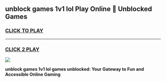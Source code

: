
## unblock games 1v1 lol Play Online 👋 Unblocked Games
<h3>
<a href="https://premium.freeplayer.one?title=unblock_games_1v1_lol&ref=19F">CLICK TO PLAY</a></h3>
<hr>

<h3>
<a href="https://premium.freeplayer.one?title=unblock_games_1v1_lol&ref=19F">CLICK 2 PLAY</a>
  
</h3>

<a href="https://premium.freeplayer.one?title=unblock_games_1v1_lol&ref=19F"><img src="https://clearcache.store/games.png"></a>


**unblock games 1v1 lol games unblocked: Your Gateway to Fun and Accessible Online Gaming**

